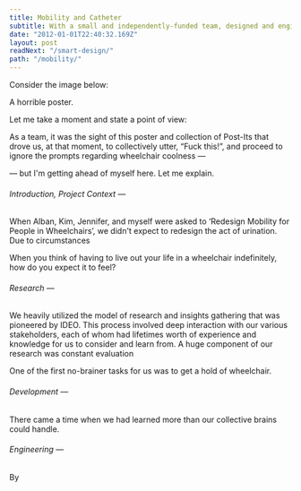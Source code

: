 ```yaml
---
title: Mobility and Catheter
subtitle: With a small and independently-funded team, designed and engineered a “catheter management experience” for paraplegics and quadraplegics focusing on ease of use, cleanliness, reduction of UTI, accessibility, discreetness, and a user’s dignity. Coordinated research efforts with the local Veteran's Association and led the design of the physical product and user experience.
date: "2012-01-01T22:40:32.169Z"
layout: post
readNext: "/smart-design/"
path: "/mobility/"
---
```


Consider the image below:

A horrible poster.

Let me take a moment and state a point of view:

As a team, it was the sight of this poster and collection of Post-Its that drove us, at that moment, to collectively utter, “Fuck this!”, and proceed to ignore the prompts regarding wheelchair coolness —

— but I'm getting ahead of myself here. Let me explain.

###### Introduction, Project Context —

When Alban, Kim, Jennifer, and myself were asked to ‘Redesign Mobility for People in Wheelchairs’, we didn't expect to redesign the act of urination. Due to circumstances

When you think of having to live out your life in a wheelchair indefinitely, how do you expect it to feel?

###### Research —

We heavily utilized the model of research and insights gathering that was pioneered by IDEO. This process involved deep interaction with our various stakeholders, each of whom had lifetimes worth of experience and knowledge for us to consider and learn from. A huge component of our research was constant evaluation

One of the first no-brainer tasks for us was to get a hold of wheelchair.

###### Development —

There came a time when we had learned more than our collective brains could handle.

###### Engineering —

By
